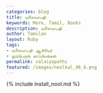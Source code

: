 ```yaml
---  
categories: blog  
title: வளையாபதி
keywords: More, Tamil, Books  
description: வளையாபதி
author: Tamilan  
layout: Ruby  
tags:     
- வளையாபதி ஆசிரியர்
- ஐம்பெருங் காப்பியங்கள்
permalink: valaiyapathi  
featured: /images/noolkal_96_6.png  
---  
```

{% include install_nool.md %} 

